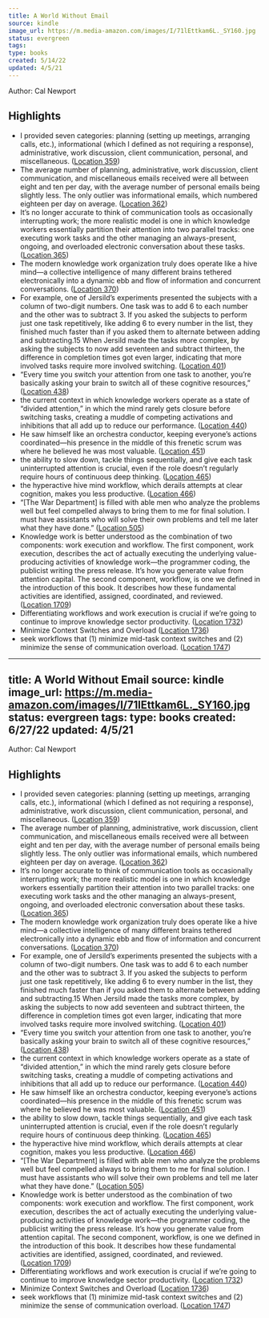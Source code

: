 ```yaml
---
title: A World Without Email
source: kindle
image_url: https://m.media-amazon.com/images/I/71lEttkam6L._SY160.jpg
status: evergreen
tags: 
type: books
created: 5/14/22
updated: 4/5/21
---
```


Author: Cal Newport

## Highlights
- I provided seven categories: planning (setting up meetings, arranging calls, etc.), informational (which I defined as not requiring a response), administrative, work discussion, client communication, personal, and miscellaneous. ([Location 359](https://readwise.io/to_kindle?action=open&asin=B08BKSJX1M&location=359))
- The average number of planning, administrative, work discussion, client communication, and miscellaneous emails received were all between eight and ten per day, with the average number of personal emails being slightly less. The only outlier was informational emails, which numbered eighteen per day on average. ([Location 362](https://readwise.io/to_kindle?action=open&asin=B08BKSJX1M&location=362))
- It’s no longer accurate to think of communication tools as occasionally interrupting work; the more realistic model is one in which knowledge workers essentially partition their attention into two parallel tracks: one executing work tasks and the other managing an always-present, ongoing, and overloaded electronic conversation about these tasks. ([Location 365](https://readwise.io/to_kindle?action=open&asin=B08BKSJX1M&location=365))
- The modern knowledge work organization truly does operate like a hive mind—a collective intelligence of many different brains tethered electronically into a dynamic ebb and flow of information and concurrent conversations. ([Location 370](https://readwise.io/to_kindle?action=open&asin=B08BKSJX1M&location=370))
- For example, one of Jersild’s experiments presented the subjects with a column of two-digit numbers. One task was to add 6 to each number and the other was to subtract 3. If you asked the subjects to perform just one task repetitively, like adding 6 to every number in the list, they finished much faster than if you asked them to alternate between adding and subtracting.15 When Jersild made the tasks more complex, by asking the subjects to now add seventeen and subtract thirteen, the difference in completion times got even larger, indicating that more involved tasks require more involved switching. ([Location 401](https://readwise.io/to_kindle?action=open&asin=B08BKSJX1M&location=401))
- “Every time you switch your attention from one task to another, you’re basically asking your brain to switch all of these cognitive resources,” ([Location 438](https://readwise.io/to_kindle?action=open&asin=B08BKSJX1M&location=438))
- the current context in which knowledge workers operate as a state of “divided attention,” in which the mind rarely gets closure before switching tasks, creating a muddle of competing activations and inhibitions that all add up to reduce our performance. ([Location 440](https://readwise.io/to_kindle?action=open&asin=B08BKSJX1M&location=440))
- He saw himself like an orchestra conductor, keeping everyone’s actions coordinated—his presence in the middle of this frenetic scrum was where he believed he was most valuable. ([Location 451](https://readwise.io/to_kindle?action=open&asin=B08BKSJX1M&location=451))
- the ability to slow down, tackle things sequentially, and give each task uninterrupted attention is crucial, even if the role doesn’t regularly require hours of continuous deep thinking. ([Location 465](https://readwise.io/to_kindle?action=open&asin=B08BKSJX1M&location=465))
- the hyperactive hive mind workflow, which derails attempts at clear cognition, makes you less productive. ([Location 466](https://readwise.io/to_kindle?action=open&asin=B08BKSJX1M&location=466))
- “[The War Department] is filled with able men who analyze the problems well but feel compelled always to bring them to me for final solution. I must have assistants who will solve their own problems and tell me later what they have done.” ([Location 505](https://readwise.io/to_kindle?action=open&asin=B08BKSJX1M&location=505))
- Knowledge work is better understood as the combination of two components: work execution and workflow. The first component, work execution, describes the act of actually executing the underlying value-producing activities of knowledge work—the programmer coding, the publicist writing the press release. It’s how you generate value from attention capital. The second component, workflow, is one we defined in the introduction of this book. It describes how these fundamental activities are identified, assigned, coordinated, and reviewed. ([Location 1709](https://readwise.io/to_kindle?action=open&asin=B08BKSJX1M&location=1709))
- Differentiating workflows and work execution is crucial if we’re going to continue to improve knowledge sector productivity. ([Location 1732](https://readwise.io/to_kindle?action=open&asin=B08BKSJX1M&location=1732))
- Minimize Context Switches and Overload ([Location 1736](https://readwise.io/to_kindle?action=open&asin=B08BKSJX1M&location=1736))
- seek workflows that (1) minimize mid-task context switches and (2) minimize the sense of communication overload. ([Location 1747](https://readwise.io/to_kindle?action=open&asin=B08BKSJX1M&location=1747))
---
title: A World Without Email
source: kindle
image_url: https://m.media-amazon.com/images/I/71lEttkam6L._SY160.jpg
status: evergreen
tags: 
type: books
created: 6/27/22
updated: 4/5/21
---

Author: Cal Newport

## Highlights
- I provided seven categories: planning (setting up meetings, arranging calls, etc.), informational (which I defined as not requiring a response), administrative, work discussion, client communication, personal, and miscellaneous. ([Location 359](https://readwise.io/to_kindle?action=open&asin=B08BKSJX1M&location=359))
- The average number of planning, administrative, work discussion, client communication, and miscellaneous emails received were all between eight and ten per day, with the average number of personal emails being slightly less. The only outlier was informational emails, which numbered eighteen per day on average. ([Location 362](https://readwise.io/to_kindle?action=open&asin=B08BKSJX1M&location=362))
- It’s no longer accurate to think of communication tools as occasionally interrupting work; the more realistic model is one in which knowledge workers essentially partition their attention into two parallel tracks: one executing work tasks and the other managing an always-present, ongoing, and overloaded electronic conversation about these tasks. ([Location 365](https://readwise.io/to_kindle?action=open&asin=B08BKSJX1M&location=365))
- The modern knowledge work organization truly does operate like a hive mind—a collective intelligence of many different brains tethered electronically into a dynamic ebb and flow of information and concurrent conversations. ([Location 370](https://readwise.io/to_kindle?action=open&asin=B08BKSJX1M&location=370))
- For example, one of Jersild’s experiments presented the subjects with a column of two-digit numbers. One task was to add 6 to each number and the other was to subtract 3. If you asked the subjects to perform just one task repetitively, like adding 6 to every number in the list, they finished much faster than if you asked them to alternate between adding and subtracting.15 When Jersild made the tasks more complex, by asking the subjects to now add seventeen and subtract thirteen, the difference in completion times got even larger, indicating that more involved tasks require more involved switching. ([Location 401](https://readwise.io/to_kindle?action=open&asin=B08BKSJX1M&location=401))
- “Every time you switch your attention from one task to another, you’re basically asking your brain to switch all of these cognitive resources,” ([Location 438](https://readwise.io/to_kindle?action=open&asin=B08BKSJX1M&location=438))
- the current context in which knowledge workers operate as a state of “divided attention,” in which the mind rarely gets closure before switching tasks, creating a muddle of competing activations and inhibitions that all add up to reduce our performance. ([Location 440](https://readwise.io/to_kindle?action=open&asin=B08BKSJX1M&location=440))
- He saw himself like an orchestra conductor, keeping everyone’s actions coordinated—his presence in the middle of this frenetic scrum was where he believed he was most valuable. ([Location 451](https://readwise.io/to_kindle?action=open&asin=B08BKSJX1M&location=451))
- the ability to slow down, tackle things sequentially, and give each task uninterrupted attention is crucial, even if the role doesn’t regularly require hours of continuous deep thinking. ([Location 465](https://readwise.io/to_kindle?action=open&asin=B08BKSJX1M&location=465))
- the hyperactive hive mind workflow, which derails attempts at clear cognition, makes you less productive. ([Location 466](https://readwise.io/to_kindle?action=open&asin=B08BKSJX1M&location=466))
- “[The War Department] is filled with able men who analyze the problems well but feel compelled always to bring them to me for final solution. I must have assistants who will solve their own problems and tell me later what they have done.” ([Location 505](https://readwise.io/to_kindle?action=open&asin=B08BKSJX1M&location=505))
- Knowledge work is better understood as the combination of two components: work execution and workflow. The first component, work execution, describes the act of actually executing the underlying value-producing activities of knowledge work—the programmer coding, the publicist writing the press release. It’s how you generate value from attention capital. The second component, workflow, is one we defined in the introduction of this book. It describes how these fundamental activities are identified, assigned, coordinated, and reviewed. ([Location 1709](https://readwise.io/to_kindle?action=open&asin=B08BKSJX1M&location=1709))
- Differentiating workflows and work execution is crucial if we’re going to continue to improve knowledge sector productivity. ([Location 1732](https://readwise.io/to_kindle?action=open&asin=B08BKSJX1M&location=1732))
- Minimize Context Switches and Overload ([Location 1736](https://readwise.io/to_kindle?action=open&asin=B08BKSJX1M&location=1736))
- seek workflows that (1) minimize mid-task context switches and (2) minimize the sense of communication overload. ([Location 1747](https://readwise.io/to_kindle?action=open&asin=B08BKSJX1M&location=1747))
